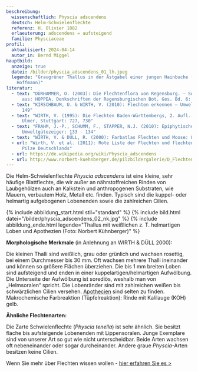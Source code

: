 ```yaml
---
beschreibung:
  wissenschaftlich: Physcia adscendens
  deutsch: Helm-Schwielenflechte
  referenz: H. Olivier 1882
  erlaeuterung: adscendens = aufsteigend
  familie: Physciaceae
profil:
  aktualisiert: 2024-04-14
  autor_in: Bernd Miggel
hauptbild:
  anzeige: true
  datei: /bilder/physcia_adscendens_01_lh.jpeg
  legende: "Graugrüner Thallus in der Astgabel einer jungen Hainbuche (Foto: Liss
    Hoffmann)"
literatur:
  - text: "DÜRHAMMER, O. (2003): Die Flechtenflora von Regensburg. – Sonderdruck
      aus: HOPPEA, Denkschriften der Regensburgischen Bot. Ges. Bd. 6: 26"
  - text: "KIRSCHBAUM, U. & WIRTH, V. (2010): Flechten erkennen – Umwelt bewerten:
      149"
  - text: "WIRTH, V. (1995): Die Flechten Baden-Württembergs, 2. Aufl., 1006 S.;
      Ulmer, Stuttgart: 727, 730"
  - text: "FRAHM, J.-P., SCHUMM, F., STAPPER, N.J. (2010): Epiphytische Flechten als
      Umweltgütezeiger: 133 - 134"
  - text: "WIRTH, V. & DÜLL, R. (2000): Farbatlas Flechten und Moose: 83"
  - url: "Wirth, V. et al. (2011): Rote Liste der Flechten und flechtenbewohnende
      Pilze Deutschlands"
  - url: https://de.wikipedia.org/wiki/Physcia_adscendens
  - url: http://www.norbert-kuehnberger.de/pilzbildergalerie/D_Flechten-Lichenes_-_226_Arten/index.htm
---
```

Die Helm-Schwielenflechte *Physcia adscendens* ist eine kleine, sehr häufige Blattflechte, die wir außer an nährstoffreichen Rinden von Laubgehölzen auch an Kalkstein und anthropogenen Substraten, wie Mauern, verbautem Holz, Metall etc. finden. Typisch sind die kuppel- oder helmartig aufgebogenen Lobenenden sowie die zahlreichen Cilien.

{% include abbildung_start.html stil="standard" %}
{% include bild.html datei="/bilder/physcia_adscendens_02_nk.jpg" %}
{% include abbildung_ende.html legende="Thallus mit weißlichen z. T. helmartigen Loben und Apothezien (Foto: Norbert Kühnberger)" %}

**Morphologische Merkmale** (in Anlehnung an WIRTH & DÜLL 2000):

Die kleinen Thalli sind weißlich, grau oder grünlich und wachsen rosettig, bei einem Durchmesser bis 30 mm. Oft wachsen mehrere Thalli ineinander und können so größere Flächen überziehen. Die bis 1 mm breiten Loben sind aufsteigend und enden in einer kuppelartigen/helmartigen Aufwölbung. Die Unterseite der Aufwölbung ist sorediös, weshalb man von „Helmsoralen“ spricht. Die Lobenränder sind mit zahlreichen weißen bis schwärzlichen Cilien versehen. [Apothecien](Apothecien "Glossar") sind selten zu finden.
Makrochemische Farbreaktion (Tüpfelreaktion): Rinde mit Kalilauge (KOH) gelb.

**Ähnliche Flechtenarten:**

Die Zarte Schwielenflechte (*Physcia tenella*) ist sehr ähnlich. Sie besitzt flache bis aufsteigende Lobenenden mit Lippensoralen. Junge Exemplare sind von unserer Art so gut wie nicht unterscheidbar. Beide Arten wachsen oft nebeneinander oder sogar durcheinander.
Andere graue *Physcia*-Arten besitzen keine Cilien.

Wenn Sie mehr über Flechten wissen wollen - [hier erfahren Sie es >](/verwandt/flechten)